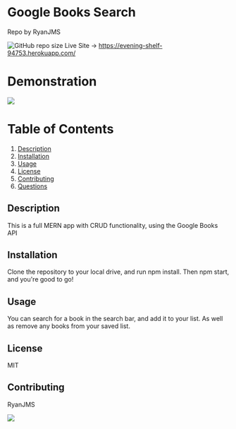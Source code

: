 # Google Books Search
  Repo by RyanJMS
  
  ![GitHub repo size](https://img.shields.io/github/repo-size/RyanJMS/google-books)
  Live Site -> https://evening-shelf-94753.herokuapp.com/
  
  
# Demonstration

![](public/assets/images/demo.gif)

# Table of Contents

1. [Description](#Description)
2. [Installation](#Installation)
3. [Usage](#Usage)
4. [License](#License)
5. [Contributing](#Contributing)
6. [Questions](#Questions)

## Description

This is a full MERN app with CRUD functionality, using the Google Books API

## Installation

Clone the repository to your local drive, and run npm install. Then npm start, and you're good to go!

## Usage

You can search for a book in the search bar, and add it to your list. As well as remove any books from your saved list.

## License

MIT

## Contributing

RyanJMS

<img src="https://avatars0.githubusercontent.com/u/59546790?v=4">
